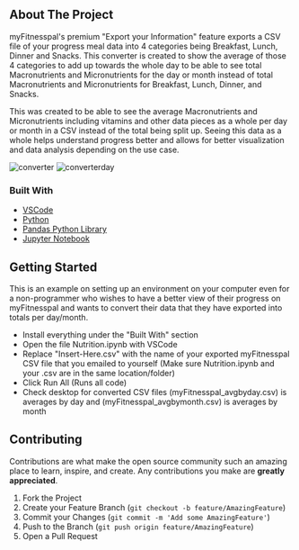 
<!-- ABOUT THE PROJECT -->
## About The Project
myFitnesspal's premium "Export your Information" feature exports a CSV file of your progress meal data into 4 categories being Breakfast, Lunch, Dinner and Snacks. This converter is created to show the average of those 4 categories to add up towards the whole day to be able to see total Macronutrients and Micronutrients for the day or month instead of total Macronutrients and Micronutrients for Breakfast, Lunch, Dinner, and Snacks. 

This was created to be able to see the average Macronutrients and Micronutrients including vitamins and other data pieces as a whole per day or month in a CSV instead of the total being split up. Seeing this data as a whole helps understand progress better and allows for better visualization and data analysis depending on the use case.


![converter](https://i.gyazo.com/8fc6817903d664ce945f75f2744d6d99.png)
![converterday](https://i.gyazo.com/ba7a3ed0c244dc6fc0904eb1111c28dd.png)

### Built With

* [VSCode](https://code.visualstudio.com/download) 
* [Python](https://www.python.org/downloads/) 
* [Pandas Python Library](https://pandas.pydata.org/)
* [Jupyter Notebook](https://jupyter.org/install/)



<!-- GETTING STARTED -->
## Getting Started

This is an example on setting up an environment on your computer even for a non-programmer who wishes to have a better view of their progress on myFitnesspal and wants to convert their data that they have exported into totals per day/month.

- Install everything under the "Built With" section
- Open the file Nutrition.ipynb with VSCode
- Replace "Insert-Here.csv" with the name of your exported myFitnesspal CSV file that you emailed to yourself (Make sure Nutrition.ipynb and your .csv are in the same location/folder)
- Click Run All (Runs all code) 
- Check desktop for converted CSV files (myFitnesspal_avgbyday.csv) is averages by day and (myFitnesspal_avgbymonth.csv) is averages by month

<!-- CONTRIBUTING -->
## Contributing

Contributions are what make the open source community such an amazing place to learn, inspire, and create. Any contributions you make are **greatly appreciated**.

1. Fork the Project
2. Create your Feature Branch (`git checkout -b feature/AmazingFeature`)
3. Commit your Changes (`git commit -m 'Add some AmazingFeature'`)
4. Push to the Branch (`git push origin feature/AmazingFeature`)
5. Open a Pull Request
